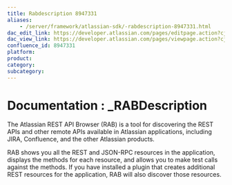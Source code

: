 ```yaml
---
title: Rabdescription 8947331
aliases:
    - /server/framework/atlassian-sdk/-rabdescription-8947331.html
dac_edit_link: https://developer.atlassian.com/pages/editpage.action?cjm=wozere&pageId=8947331
dac_view_link: https://developer.atlassian.com/pages/viewpage.action?cjm=wozere&pageId=8947331
confluence_id: 8947331
platform:
product:
category:
subcategory:
---
```

# Documentation : \_RABDescription

The Atlassian REST API Browser (RAB) is a tool for discovering the REST APIs and other remote APIs available in Atlassian applications, including JIRA, Confluence, and the other Atlassian products.

RAB shows you all the REST and JSON-RPC resources in the application, displays the methods for each resource, and allows you to make test calls against the methods. If you have installed a plugin that creates additional REST resources for the application, RAB will also discover those resources.



















































































































































































































































































































